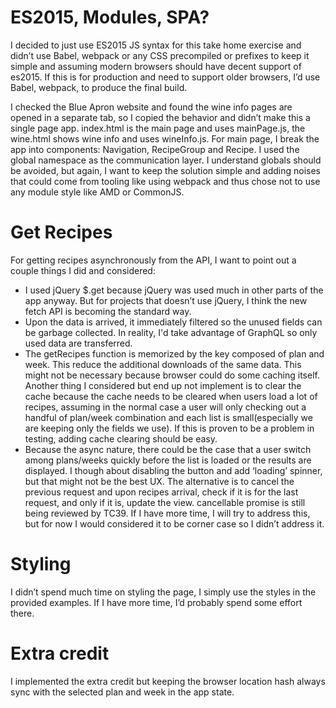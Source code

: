 # ES2015, Modules, SPA?
I decided to just use ES2015 JS syntax for this take home exercise and didn’t use Babel, webpack or any CSS precompiled or prefixes to keep it simple and assuming modern browsers should have decent support of es2015. If this is for production and need to support older browsers, I’d use Babel, webpack, to produce the final build.

I checked the Blue Apron website and found the wine info pages are opened in a separate tab, so I copied the behavior and didn’t make this a single page app. index.html is the main page and uses mainPage.js, the wine.html shows wine info and uses wineInfo.js. For main page, I break the app into components: Navigation, RecipeGroup and Recipe. I used the global namespace as the communication layer. I understand globals should be avoided, but again, I want to keep the solution simple and adding noises that could come from tooling like using webpack and thus chose not to use any module style like AMD or CommonJS.


# Get Recipes
For getting recipes asynchronously from the API, I want to point out a couple things I did and considered:

- I used jQuery $.get because jQuery was used much in other parts of the app anyway. But for projects that doesn’t use jQuery, I think the new fetch API is becoming the standard way.
- Upon the data is arrived, it immediately filtered so the unused fields can be garbage collected. In reality, I'd take advantage of GraphQL so only used data are transferred.
- The getRecipes function is memorized by the key composed of plan and week. This reduce the additional downloads of the same data. This might not be necessary because browser could do some caching itself. Another thing I considered but end up not implement is to clear the cache because the cache needs to be cleared when users load a lot of recipes, assuming in the normal case a user will only checking out a handful of plan/week combination and each list is small(especially we are keeping only the fields we use). If this is proven to be a problem in testing, adding cache clearing should be easy.
- Because the async nature, there could be the case that a user switch among plans/weeks quickly before the list is loaded or the results are displayed. I though about disabling the button and add ‘loading’ spinner, but that might not be the best UX. The alternative is to cancel the previous request and upon recipes arrival, check if it is for the last request, and only if it is, update the view. cancellable promise is still being reviewed by TC39. If I have more time, I will try to address this, but for now I would considered it to be corner case so I didn’t address it.

# Styling
I didn’t spend much time on styling the page, I simply use the styles in the provided examples. If I have more time, I’d probably spend some effort there.

# Extra credit
I implemented the extra credit but keeping the browser location hash always sync with the selected plan and week in the app state.